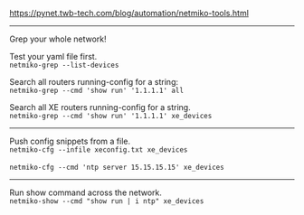 https://pynet.twb-tech.com/blog/automation/netmiko-tools.html

---
Grep your whole network!<br>

Test your yaml file first.<br> 
```netmiko-grep --list-devices```

Search all routers running-config for a string:<br>
```netmiko-grep --cmd 'show run' '1.1.1.1' all```

Search all XE routers running-config for a string.<br> 
```netmiko-grep --cmd 'show run' '1.1.1.1' xe_devices``` 

---
Push config snippets from a file.<br>
```netmiko-cfg --infile xeconfig.txt xe_devices```<br><br>
```netmiko-cfg --cmd 'ntp server 15.15.15.15' xe_devices```

---
Run show command across the network.<br>
```netmiko-show --cmd "show run | i ntp" xe_devices```

